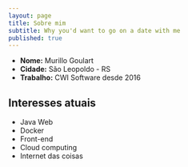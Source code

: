 ```yaml
---
layout: page
title: Sobre mim
subtitle: Why you'd want to go on a date with me
published: true
---
```


- **Nome:** Murillo Goulart
- **Cidade:** São Leopoldo - RS
- **Trabalho:** CWI Software desde 2016

## Interesses atuais
- Java Web
- Docker
- Front-end
- Cloud computing
- Internet das coisas